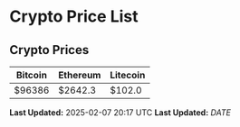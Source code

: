 # Crypto Price List

## Crypto Prices
| Bitcoin | Ethereum | Litecoin |
| ------- | -------- | -------- |
| $96386 | $2642.3 | $102.0 |
**Last Updated:** 2025-02-07 20:17 UTC
**Last Updated:** $DATE$

